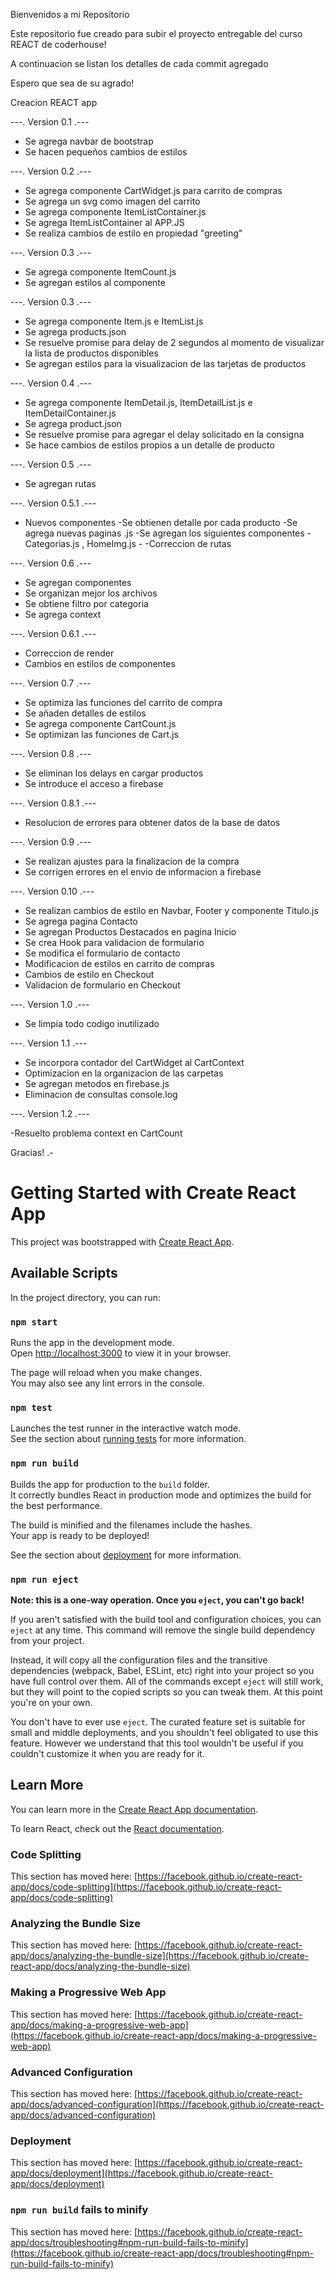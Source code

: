 
Bienvenidos a mi Repositorio

Este repositorio fue creado para subir el proyecto entregable del curso REACT de coderhouse!

A continuacion se listan los detalles de cada commit agregado

Espero que sea de su agrado! 

Creacion REACT app


---. Version 0.1 .---

- Se agrega navbar de bootstrap 
- Se hacen pequeños cambios de estilos

---. Version 0.2 .---

- Se agrega componente CartWidget.js para carrito de compras
- Se agrega un svg como imagen del carrito
- Se agrega componente ItemListContainer.js
- Se agrega ItemListContainer al APP.JS
- Se realiza cambios de estilo en propiedad "greeting"

---. Version 0.3 .---

- Se agrega componente ItemCount.js
- Se agregan estilos al componente

---. Version 0.3 .---

- Se agrega componente Item.js e ItemList.js
- Se agrega products.json
- Se resuelve promise para delay de 2 segundos al momento de visualizar la lista de productos disponibles
- Se agregan estilos para la visualizacion de las tarjetas de productos

---. Version 0.4 .---

- Se agrega componente ItemDetail.js, ItemDetailList.js e ItemDetailContainer.js
- Se agrega product.json
- Se resuelve promise para agregar el delay solicitado en la consigna
- Se hace cambios de estilos propios a un detalle de producto

---. Version 0.5 .---

- Se agregan rutas

---. Version 0.5.1 .---

- Nuevos componentes
-Se obtienen detalle por cada producto
-Se agrega nuevas paginas .js
-Se agregan los siguientes componentes - Categorias.js , HomeImg.js - 
-Correccion de rutas

---. Version 0.6 .---

- Se agregan componentes
- Se organizan mejor los archivos
- Se obtiene filtro por categoria
- Se agrega context

---. Version 0.6.1 .---

- Correccion de render
- Cambios en estilos de componentes

---. Version 0.7 .---

- Se optimiza las funciones del carrito de compra
- Se añaden detalles de estilos
- Se agrega componente CartCount.js
- Se optimizan las funciones de Cart.js

---. Version 0.8 .---

- Se eliminan los delays en cargar productos
- Se introduce el acceso a firebase

---. Version 0.8.1 .---

- Resolucion de errores para obtener datos de la base de datos

---. Version 0.9 .---

- Se realizan ajustes para la finalizacion de la compra
- Se corrigen errores en el envio de informacion a firebase

---. Version 0.10 .---

- Se realizan cambios de estilo en Navbar, Footer y componente Titulo.js
- Se agrega pagina Contacto
- Se agregan Productos Destacados en pagina Inicio
- Se crea Hook para validacion de formulario
- Se modifica el formulario de contacto 
- Modificacion de estilos en carrito de compras
- Cambios de estilo en Checkout
- Validacion de formulario en Checkout

---. Version 1.0 .---

- Se limpia todo codigo inutilizado

---. Version 1.1 .---

- Se incorpora contador del CartWidget al CartContext
- Optimizacion en la organizacion de las carpetas 
- Se agregan metodos en firebase.js
- Eliminacion de consultas console.log

---. Version 1.2 .---

-Resuelto problema context en CartCount


Gracias! .-




# Getting Started with Create React App

This project was bootstrapped with [Create React App](https://github.com/facebook/create-react-app).

## Available Scripts

In the project directory, you can run:

### `npm start`

Runs the app in the development mode.\
Open [http://localhost:3000](http://localhost:3000) to view it in your browser.

The page will reload when you make changes.\
You may also see any lint errors in the console.

### `npm test`

Launches the test runner in the interactive watch mode.\
See the section about [running tests](https://facebook.github.io/create-react-app/docs/running-tests) for more information.

### `npm run build`

Builds the app for production to the `build` folder.\
It correctly bundles React in production mode and optimizes the build for the best performance.

The build is minified and the filenames include the hashes.\
Your app is ready to be deployed!

See the section about [deployment](https://facebook.github.io/create-react-app/docs/deployment) for more information.

### `npm run eject`

**Note: this is a one-way operation. Once you `eject`, you can't go back!**

If you aren't satisfied with the build tool and configuration choices, you can `eject` at any time. This command will remove the single build dependency from your project.

Instead, it will copy all the configuration files and the transitive dependencies (webpack, Babel, ESLint, etc) right into your project so you have full control over them. All of the commands except `eject` will still work, but they will point to the copied scripts so you can tweak them. At this point you're on your own.

You don't have to ever use `eject`. The curated feature set is suitable for small and middle deployments, and you shouldn't feel obligated to use this feature. However we understand that this tool wouldn't be useful if you couldn't customize it when you are ready for it.

## Learn More

You can learn more in the [Create React App documentation](https://facebook.github.io/create-react-app/docs/getting-started).

To learn React, check out the [React documentation](https://reactjs.org/).

### Code Splitting

This section has moved here: [https://facebook.github.io/create-react-app/docs/code-splitting](https://facebook.github.io/create-react-app/docs/code-splitting)

### Analyzing the Bundle Size

This section has moved here: [https://facebook.github.io/create-react-app/docs/analyzing-the-bundle-size](https://facebook.github.io/create-react-app/docs/analyzing-the-bundle-size)

### Making a Progressive Web App

This section has moved here: [https://facebook.github.io/create-react-app/docs/making-a-progressive-web-app](https://facebook.github.io/create-react-app/docs/making-a-progressive-web-app)

### Advanced Configuration

This section has moved here: [https://facebook.github.io/create-react-app/docs/advanced-configuration](https://facebook.github.io/create-react-app/docs/advanced-configuration)

### Deployment

This section has moved here: [https://facebook.github.io/create-react-app/docs/deployment](https://facebook.github.io/create-react-app/docs/deployment)

### `npm run build` fails to minify

This section has moved here: [https://facebook.github.io/create-react-app/docs/troubleshooting#npm-run-build-fails-to-minify](https://facebook.github.io/create-react-app/docs/troubleshooting#npm-run-build-fails-to-minify)
